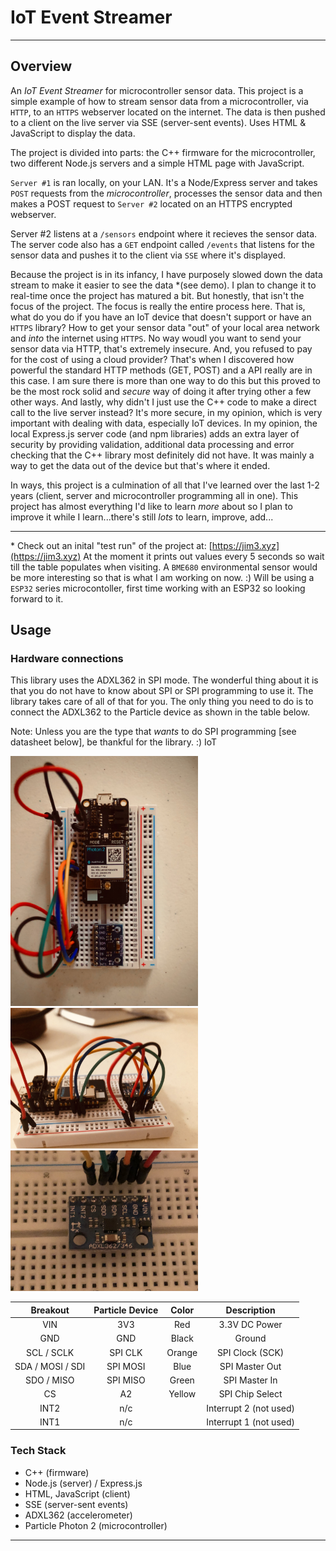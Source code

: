 # IoT Event Streamer

---

## Overview

An _IoT Event Streamer_ for microcontroller sensor data. This project is a simple example of how to stream sensor data from a microcontroller, via `HTTP`, to an `HTTPS` webserver located on the internet. The data is then pushed to a client on the live server via SSE (server-sent events). Uses HTML & JavaScript to display the data.

The project is divided into parts: the C++ firmware for the microcontroller, two different Node.js servers and a simple HTML page with JavaScript. 

`Server #1` is ran locally, on your LAN. It's a Node/Express server and takes `POST` requests from the _microcontroller_, processes the sensor data and then makes a POST request to `Server #2` located on an HTTPS encrypted webserver. 

Server #2 listens at a `/sensors` endpoint where it recieves the sensor data. The server code also has a `GET` endpoint called `/events` that listens for the sensor data and pushes it to the client via `SSE` where it's displayed.

Because the project is in its infancy, I have purposely slowed down the data stream to make it easier to see the data \*(see demo). I plan to change it to real-time once the project has matured a bit. But honestly, that isn't the focus of the project. The focus is really the entire process here. That is, what do you do if you have an IoT device that doesn't support or have an `HTTPS` library? How to get your sensor data "out" of your local area network and *into* the internet using `HTTPS`. No way woudl you want to send your sensor data via HTTP, that's extremely insecure. And, you refused to pay for the cost of using a cloud provider? That's when I discovered how powerful the standard HTTP methods (GET, POST) and a API really are in this case. I am sure there is more than one way to do this but this proved to be the most rock solid and *secure* way of doing it after trying other a few other ways. And lastly, why didn't I just use the C++ code to make a direct call to the live server instead? It's more secure, in my opinion, which is very important with dealing with data, especially IoT devices. In my opinion, the local Express.js server code (and npm libraries) adds an extra layer of security by providing validation, additional data processing and error checking that the C++ library most definitely did not have. It was mainly a way to get the data out of the device but that's where it ended. 

In ways, this project is a culmination of all that I've learned over the last 1-2 years (client, server and microcontroller programming all in one). This project has almost everything I'd like to learn *more* about so I plan to improve it while I learn...there's still *lots* to learn, improve, add...

---

\* Check out an inital "test run" of the project at: [https://jim3.xyz](https://jim3.xyz) At the moment it prints out values every 5 seconds so wait till the table populates when visiting. A `BME680` environmental sensor would be more interesting so that is what I am working on now. :) Will be using a `ESP32` series microcontoller, first time working with an ESP32 so looking forward to it.

## Usage

### Hardware connections

This library uses the ADXL362 in SPI mode. The wonderful thing about it is that you do not have to know about SPI or SPI programming to use it. The library takes care of all of that for you. The only thing you need to do is to connect the ADXL362 to the Particle device as shown in the table below.

Note: Unless you are the type that _wants_ to do SPI programming [see datasheet below], be thankful for the library. :)
IoT 

<img src="images/01-adxl362.jpg" alt="adxl362" width="300"/><br>
<img src="images/02-adxl362.jpg" alt="adxl362" width="300"/>
<img src="images/03-adxl362.jpg" alt="adxl362" width="300"/>

|     Breakout     | Particle Device | Color  |      Description       |
| :--------------: | :-------------: | :----: | :--------------------: |
|       VIN        |       3V3       |  Red   |     3.3V DC Power      |
|       GND        |       GND       | Black  |         Ground         |
|    SCL / SCLK    |     SPI CLK     | Orange |    SPI Clock (SCK)     |
| SDA / MOSI / SDI |    SPI MOSI     |  Blue  |     SPI Master Out     |
|    SDO / MISO    |    SPI MISO     | Green  |     SPI Master In      |
|        CS        |       A2        | Yellow |    SPI Chip Select     |
|       INT2       |       n/c       |        | Interrupt 2 (not used) |
|       INT1       |       n/c       |        | Interrupt 1 (not used) |

### Tech Stack

-   C++ (firmware)
-   Node.js (server) / Express.js
-   HTML, JavaScript (client)
-   SSE (server-sent events)
-   ADXL362 (accelerometer)
-   Particle Photon 2 (microcontroller)

---
